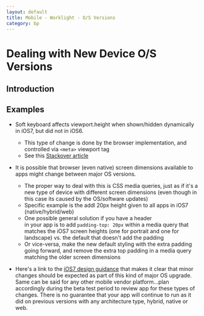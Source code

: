 ```yaml
---
layout: default
title: Mobile - Worklight - O/S Versions
category: bp
---
```


# Dealing with New Device O/S Versions

## Introduction

## Examples

- Soft keyboard affects viewport.height when shown/hidden dynamically in iOS7, but did not in iOS6.
	- This type of change is done by the browser implementation, and controlled via `<meta>` viewport tag
	- See this [Stackover article](http://stackoverflow.com/questions/18970865/ios-7-input-elements-moving-fixed-positioned-elements)

- It is possible that browser (even native) screen dimensions available to apps might change between major OS versions.
	- The proper way to deal with this is CSS media queries, just as if it's a new type of device with different screen dimensions (even though in this case its caused by the OS/software updates)
	- Specific example is the addl 20px height given to all apps in iOS7 (native/hybrid/web)
	- One possible general solution if you have a header <div> in your app is to add `padding-top: 20px` within a media query that matches the iOS7 screen heights (one for portrait and one for landscape) vs. the default that doesn't add the padding
	- Or vice-versa, make the new default styling with the extra padding going forward, and remove the extra top padding in a media query matching the older screen dimensions


- Here's a link to the [iOS7 design guidance](https://developer.apple.com/library/ios/documentation/UserExperience/Conceptual/TransitionGuide/index.html#//apple_ref/doc/uid/TP40013174-CH6-SW1) that makes it clear that minor changes should be expected as part of this kind of major OS upgrade.  Same can be said for any other mobile vendor platform...plan accordingly during the beta test period to review app for these types of changes.  There is no guarantee that your app will continue to run as it did on previous versions with any architecture type, hybrid, native or web.

